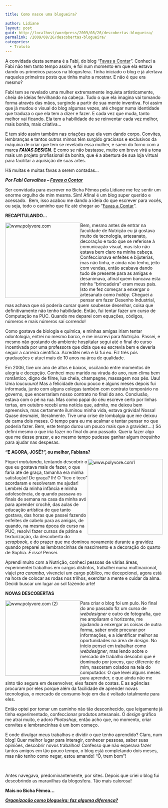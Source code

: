 ```yaml
---

title: Como nasce uma blogueira?

author: Lidiane
layout: post
guid: http://localhost/wordpress/2009/08/26/descobertas-blogueira/
permalink: /2009/08/26/descobertas-blogueira/
categories:
  - Trololó
---
```

A convidada desta semana é a Fabi, do blog “<a href="http://favasdesign.blogspot.com/" target="_blank">Favas a Contar</a>”. Conheci a Fabi não tem tanto tempo assim, e foi num momento em que ela estava dando os primeiros passos na blogosfera. Tinha iniciado o blog e já alertava naqueles primeiros posts que tinha muito a mostrar. E não é que era mesmo?

Fabi tem se revelado uma mulher extremamente inquieta artisticamente, cheia de ideias fervilhando na cabeça. Tudo o que ela imagina vai tomando forma através das mãos, surgindo a partir de sua mente inventiva. Foi assim que já mudou o visual do blog algumas vezes, até chegar numa identidade que traduza o que ela tem a dizer e fazer. E cada vez que muda, tanto melhor vai ficando. Ela tem a habilidade de se reinventar cada vez melhor, mais bonita, mais criativa…

E tem sido assim também nas criações que ela vem dando corpo. Convites, lembranças e tantos outros mimos têm surgido graciosos e exclusivos da máquina de criar que tem se revelado essa mulher, e saem do forno com a marca **_FAVAS DESIGN_**. E como se não bastasse, muito em breve virá a tona mais um projeto profissional da bonita, que é a abertura de sua loja virtual para facilitar a aquisição de suas artes.

Há muitas e muitas favas a serem contadas…

**_Por Fabi Carvalhos – <a href="http://favasdesign.blogspot.com/" target="_blank">Favas a Contar</a>_**

Ser convidada para escrever no Bicha Fêmea pela Lidiane me fez sentir um enorme orgulho de mim mesma. Sim! Afinal é um blog super querido e acessado.  Bem, isso acabou me dando a ideia do que escrever para vocês, ou seja, todo o caminho que fiz até chegar ao “<a href="http://favasdesign.blogspot.com/" target="_blank">Favas a Contar</a>”.

**RECAPITULANDO…**

[<img style="display: inline; margin-left: 0; margin-right: 0; border-width: 0;" title="www.polyvore.com" src="http://www.trololodemulher.com.br/blog/wp-content/uploads/2009/08/www-polyvore-com_thumb.jpg" border="0" alt="www.polyvore.com" width="240" height="240" align="left" />](http://www.trololodemulher.com.br/blog/wp-content/uploads/2009/08/www-polyvore-com.jpg) Bem, mesmo antes de entrar na faculdade de Nutrição eu já gostava muito de tecnologia, artesanato, decoração e tudo que se referisse à comunicação visual, mas isto não estava bem claro na minha cabeça. Confeccionava enfeites e bijuterias, mas não tinha, e ainda não tenho, jeito com vendas, então acabava dando tudo de presente para as amigas e desanimava, afinal quem bancava esta minha “brincadeira” eram meus pais. Isto me fez começar a enxergar o artesanato como _hobby_. Cheguei a pensar em fazer Desenho Industrial, mas achava que só poderia cursar quem soubesse desenhar, coisa que definitivamente não tenho habilidade. Então, fui tentar fazer um curso de Computação na PUC. Quando me deparei com equações, códigos, números e mais números saí correndo!

Como gostava de biologia e química, e minhas amigas iriam tentar odontologia, entrei no mesmo barco, e me inscrevi para Nutrição. Passei, e mesmo não gostando do ambiente hospitalar segui até o final do curso incentivada por uma professora que dizia que eu escrevia bem e deveria seguir a carreira científica. Acreditei nela e lá fui eu. Fiz três pós graduações e atuei mais de 10 anos na área de qualidade.

Em 2006, tive um ano de altos e baixos, oscilando entre momentos de alegria e decepção. Conheci meu marido na virada do ano, num clima bem romântico, digno de filme, lua cheia, champagne, massagem nos pés. Uau! Uma _loucuuura_! Mas a felicidade durou pouco e alguns meses depois fui informada, junto com alguns colegas também com contrato temporário no governo, que encerrariam nosso contrato no final do ano. Conclusão, estava com o pé na rua. Mas como papai do céu escreve certo por linhas tortas, em outubro recebi uma notícia que, admito, me deixou bem apreensiva, mas certamente iluminou minha vida, estava grávida! Nossa! Quase desmaiei, literalmente. Tive uma crise de lombalgia que me deixou de cama dois meses. O tempo para eu me acalmar e tentar pensar no que poderia fazer. Bem, este tempo durou um pouco mais que a gravidez&#8230;:) Só defini mesmo o que iria fazer no final do ano passado. Queria fazer algo que me desse prazer, e ao mesmo tempo pudesse ganhar algum _troquinho_ para ajudar nas despesas.

**“E AGORA, JOSÉ?”, ou melhor, Fabiana?**

[<img style="display: inline; margin-left: 0; margin-right: 0; border-width: 0;" title="www.polyvore.com1" src="http://www.trololodemulher.com.br/blog/wp-content/uploads/2009/08/www-polyvore-com1_thumb.jpg" border="0" alt="www.polyvore.com1" width="240" height="240" align="right" />](http://www.trololodemulher.com.br/blog/wp-content/uploads/2009/08/www-polyvore-com1.jpg) Fiquei _matutando_, tentando descobrir o que eu gostava mais de fazer, o que faria até de graça, tamanha era minha satisfação! De graça? Ih! O “tico e teco” acordaram e resolveram me ajudar! Lembrei da minha infância e minha adolescência, de quando passava os finais de semana na casa da minha avó para aprender crochê, das aulas de educação artística de que tanto gostava, das horas que passei fazendo enfeites de cabelo para as amigas, de quando, na mesma época do curso na PUC, resolvi fazer cursos de pátina e texturização, da descoberta do _scrapbook_, e do prazer que me dominou novamente durante a gravidez quando preparei as lembrancinhas de nascimento e a decoração do quarto de Sophia. _É isso_! Pensei.

Aprendi muito com a Nutrição, conheci pessoas de várias áreas, experimentei trabalhos em cargos distintos, trabalhei numa multinacional, viajei _pra caramba_, vivenciei um cargo público, me decepcionei, agora está na hora de colocar as rodas nos trilhos, exercitar a mente e cuidar da alma. Decidi buscar um lugar ao sol fazendo arte!

**NOVAS DESCOBERTAS**

[<img style="display: inline; margin-left: 0; margin-right: 0; border-width: 0;" title="www.polyvore.com (2)" src="http://www.trololodemulher.com.br/blog/wp-content/uploads/2009/08/www-polyvore-com2_thumb.jpg" border="0" alt="www.polyvore.com (2)" width="240" height="240" align="left" />](http://www.trololodemulher.com.br/blog/wp-content/uploads/2009/08/www-polyvore-com2.jpg) Para criar o blog foi um pulo. No final do ano passado fiz um curso de _webdesigner_ e outro de fotografia, que me ampliaram o horizonte, me ajudando a enxergar as coisas de outra forma, saber onde procurar por informações, e a identificar melhor as oportunidades na área de _design_. No início pensei em trabalhar como _webdesigner_, mas lendo sobre o mercado de trabalho descobri que é dominado por jovens, que diferente de mim, nasceram colados na tela do computador. O que levei alguns meses para aprender, e que ainda não me sinto tão segura em desenvolver, eles fazem de costas. E as agências procuram por eles porque além da facilidade de aprender novas tecnologias, o mercado de consumo hoje em dia é voltado totalmente para eles.

Então optei por tomar um caminho não tão desconhecido, que leigamente já tinha experimentado, confeccionar produtos artesanais. O _design_ gráfico me atrai muito, e adoro _Photoshop_, então acho que, no momento, criar convites e lembrancinhas é um bom começo.

E onde divulgar meus trabalhos e dividir o que tenho aprendido? Claro, num blog! Quer melhor lugar para interagir, conhecer pessoas, saber suas opiniões, descobrir novos trabalhos! Confesso que não esperava fazer tantos amigos em tão pouco tempo, o blog está completando dois meses, mas não tenho como negar, estou amando! “Ô, trem bom”!
  
           

Antes navegava, predominantemente, por sites. Depois que criei o blog fui descobrindo as maravilhas da blogosfera. Tão mais calorosa!

**Mais no Bicha Fêmea&#8230;**

**_<a href="http://www.trololodemulher.com.br/2010/06/11/organizacao-blogosfera/" target="_self">Organização como blogueira: faz alguma diferença?</a>_**